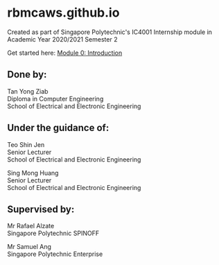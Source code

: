 # rbmcaws.github.io
Created as part of Singapore Polytechnic's IC4001 Internship module in Academic Year 2020/2021 Semester 2  

Get started here: [Module 0: Introduction](./modules/mod0_intro.md)

## Done by:  
Tan Yong Ziab  
Diploma in Computer Engineering  
School of Electrical and Electronic Engineering

## Under the guidance of:  
Teo Shin Jen  
Senior Lecturer  
School of Electrical and Electronic Engineering  

Sing Mong Huang  
Senior Lecturer  
School of Electrical and Electronic Engineering

## Supervised by:  
Mr Rafael Alzate  
Singapore Polytechnic SPINOFF  

Mr Samuel Ang  
Singapore Polytechnic Enterprise
